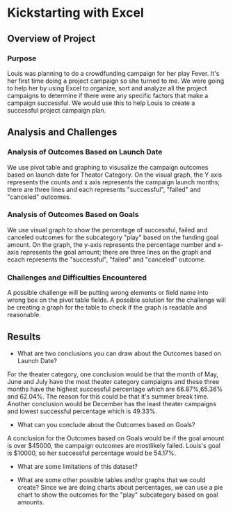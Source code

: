 # Kickstarting with Excel

## Overview of Project

### Purpose
Louis was planning to do a crowdfunding campaign for her play Fever. It's her first time doing a project campaign so she turned to me. We were going to help her by using Excel to organize, sort and analyze all the project campaigns to determine if there were any specific factors that make a campaign successful. We would use this to help Louis to create a successful project campaign plan.
## Analysis and Challenges

### Analysis of Outcomes Based on Launch Date
We use pivot table and graphing to visusalize the campaign outcomes based on launch date for Theator Category. On the visual graph, the Y axis represents the counts and x axis represents the campaign launch months; there are three lines and each represents "successful", "failed" and "canceled" outcomes. 
### Analysis of Outcomes Based on Goals
We use visual graph to show the percentage of successful, failed and canceled outcomes for the subcategory "play" based on the funding goal amount. On the graph, the y-axis represents the percentage number and x-axis represents the goal amount; there are three lines on the graph and ecach represents the "successful", "failed" and "canceled" outcome.
### Challenges and Difficulties Encountered
A possible challenge will be putting wrong elements or field name into wrong box on the pivot table fields. A possible solution for the challenge will be creating a graph for the table to check if the graph is readable and reasonable.
## Results

- What are two conclusions you can draw about the Outcomes based on Launch Date?

For the theater category, one conclusion would be that the month of May, June and July have the most theater category campaigns and these three months have the highest successful percentage which are 66.87%,65.36% and 62.04%. The reason for this could be that it's summer break time. Another conclusion would be December has the least theater campaigns and lowest successful percentage which is 49.33%.


- What can you conclude about the Outcomes based on Goals?

A conclusion for the Outcomes based on Goals would be if the goal amount is over $45000, the campaign outcomes are mostlikely failed. Louis's goal is $10000, so her successful percentage would be 54.17%.


- What are some limitations of this dataset?




- What are some other possible tables and/or graphs that we could create?
Since we are doing charts about percentages, we can use a pie chart to show the outcomes for the "play" subcategory based on goal amounts.
